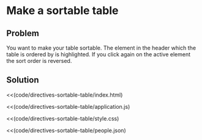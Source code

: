 # Make a sortable table

## Problem

You want to make your table sortable. The element in the header which the table is ordered by is highlighted. If you
click again on the active element the sort order is reversed.

## Solution




<<(code/directives-sortable-table/index.html)

<<(code/directives-sortable-table/application.js)

<<(code/directives-sortable-table/style.css)

<<(code/directives-sortable-table/people.json)

